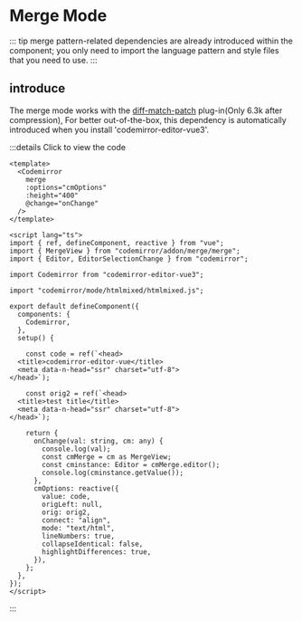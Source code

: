 # Merge Mode

::: tip
merge pattern-related dependencies are already introduced within the component; you only need to import the language pattern and style files that you need to use.
:::

## introduce
The merge mode works with the [diff-match-patch](https://github.com/JackuB/diff-match-patch) plug-in(Only 6.3k after compression), For better out-of-the-box, this dependency is automatically introduced when you install 'codemirror-editor-vue3'.

<component v-if="dynamicComponent" :is="dynamicComponent"></component>

<script >
import { shallowRef } from "vue"
export default {
  data() {
    return {
      dynamicComponent: null
    }
  },

  mounted() {
    import('../../views/demo/mergeDemo.vue').then((module) => {
      this.dynamicComponent = shallowRef(module.default)
    })
  }
}
</script>

:::details Click to view the code
```vue 
<template>
  <Codemirror
    merge
    :options="cmOptions"
    :height="400"
    @change="onChange"
  />
</template>

<script lang="ts">
import { ref, defineComponent, reactive } from "vue";
import { MergeView } from "codemirror/addon/merge/merge";
import { Editor, EditorSelectionChange } from "codemirror";

import Codemirror from "codemirror-editor-vue3";

import "codemirror/mode/htmlmixed/htmlmixed.js";

export default defineComponent({
  components: {
    Codemirror,
  },
  setup() {
    
    const code = ref(`<head>
  <title>codemirror-editor-vue</title>
  <meta data-n-head="ssr" charset="utf-8">
</head>`);

    const orig2 = ref(`<head>
  <title>test title</title>
  <meta data-n-head="ssr" charset="utf-8">
</head>`);

    return {
      onChange(val: string, cm: any) {
        console.log(val);
        const cmMerge = cm as MergeView;
        const cminstance: Editor = cmMerge.editor();
        console.log(cminstance.getValue());
      },
      cmOptions: reactive({
        value: code,
        origLeft: null,
        orig: orig2,
        connect: "align",
        mode: "text/html",
        lineNumbers: true,
        collapseIdentical: false,
        highlightDifferences: true,
      }),
    };
  },
});
</script>
```
:::